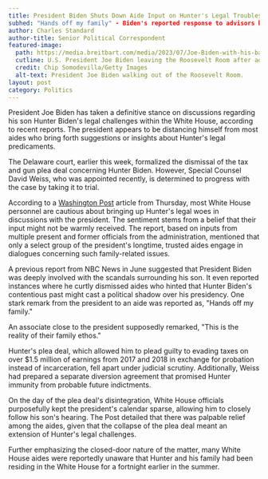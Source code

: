 ```yaml
---
title: President Biden Shuts Down Aide Input on Hunter's Legal Troubles
subhed: "Hands off my family" - Biden's reported response to advisors broaching the topic
author: Charles Standard
author-title: Senior Political Correspondent
featured-image: 
  path: https://media.breitbart.com/media/2023/07/Joe-Biden-with-his-back-turned-640x480.jpg
  cutline: U.S. President Joe Biden leaving the Roosevelt Room after addressing hurricane responses in 2022.
  credit: Chip Somodevilla/Getty Images
  alt-text: President Joe Biden walking out of the Roosevelt Room.
layout: post
category: Politics
---
```


President Joe Biden has taken a definitive stance on discussions regarding his son Hunter Biden's legal challenges within the White House, according to recent reports. The president appears to be distancing himself from most aides who bring forth suggestions or insights about Hunter's legal predicaments.

The Delaware court, earlier this week, formalized the dismissal of the tax and gun plea deal concerning Hunter Biden. However, Special Counsel David Weiss, who was appointed recently, is determined to progress with the case by taking it to trial.

According to a [Washington Post](https://www.washingtonpost.com) article from Thursday, most White House personnel are cautious about bringing up Hunter's legal woes in discussions with the president. The sentiment stems from a belief that their input might not be warmly received. The report, based on inputs from multiple present and former officials from the administration, mentioned that only a select group of the president's longtime, trusted aides engage in dialogues concerning such family-related issues.

A previous report from NBC News in June suggested that President Biden was deeply involved with the scandals surrounding his son. It even reported instances where he curtly dismissed aides who hinted that Hunter Biden's contentious past might cast a political shadow over his presidency. One stark remark from the president to an aide was reported as, "Hands off my family."

An associate close to the president supposedly remarked, "This is the reality of their family ethos."

Hunter's plea deal, which allowed him to plead guilty to evading taxes on over $1.5 million of earnings from 2017 and 2018 in exchange for probation instead of incarceration, fell apart under judicial scrutiny. Additionally, Weiss had prepared a separate diversion agreement that promised Hunter immunity from probable future indictments.

On the day of the plea deal's disintegration, White House officials purposefully kept the president's calendar sparse, allowing him to closely follow his son's hearing. The Post detailed that there was palpable relief among the aides, given that the collapse of the plea deal meant an extension of Hunter's legal challenges.

Further emphasizing the closed-door nature of the matter, many White House aides were reportedly unaware that Hunter and his family had been residing in the White House for a fortnight earlier in the summer.
